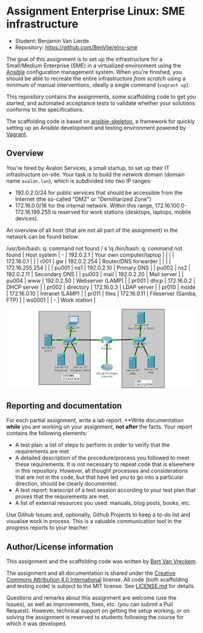 # Assignment Enterprise Linux: SME infrastructure

- Student: Benjamin Van Lierde
- Repository: https://github.com/BenVlie/elnx-sme

The goal of this assignment is to set up the infrastructure for a Small/Medium Enterprise (SME) in a virtualized environment using the [Ansible](https://ansible.com/) configuration management system. When you're finished, you should be able to recreate the entire infrastructure *from scratch* using a minimum of manual interventions, ideally a single command (`vagrant up`).

This repository contains the assignments, some scaffolding code to get you started, and automated acceptance tests to validate whether your solutions conforms to the specifications.

The scaffolding code is based on [ansible-skeleton](https://github.com/bertvv/ansible-skeleton), a framework for quickly setting up an Ansible development and testing environment powered by [Vagrant](https://vagrantup.com).

## Overview

You're hired by Avalon Services, a small startup, to set up their IT infrastructure on-site. Your task is to build the network domain (domain name `avalon.lan`), which is subdivided into two IP ranges:

- 192.0.2.0/24 for public services that should be accessible from the Internet (the so-called "DMZ" or "Demilitarized Zone")
- 172.16.0.0/16 for the internal network. Within this range, 172.16.100.0-172.16.199.255 is reserved for work stations (desktops, laptops, mobile devices).

An overview of all host (that are not all part of the assignment) in the network can be found below:

/usr/bin/bash: q: command not found
/
s
!q
/bin/bash: q: command not found
| Host system | -         | 192.0.2.1      | Your own computer/laptop |
|             |           | 172.16.0.1     |                          |
| r001        | gw        | 192.0.2.254    | Router/DNS forwarder     |
|             |           | 172.16.255.254 |                          |
| pu001       | ns1       | 192.0.2.10     | Primary DNS              |
| pu002       | ns2       | 192.0.2.11     | Secondary DNS            |
| pu003       | mail      | 192.0.2.20     | Mail server              |
| pu004       | www       | 192.0.2.50     | Webserver (LAMP)         |
| pr001       | dhcp      | 172.16.0.2     | DHCP server              |
| pr002       | directory | 172.16.0.3     | LDAP server              |
| pr010       | inside    | 172.16.0.10    | Intranet (LAMP)          |
| pr011       | files     | 172.16.0.11    | Fileserver (Samba, FTP)  |
| ws0001      |           | -              | Work station             |

![Diagram of the network to be set up](doc/avalon-network.png)


## Reporting and documentation

For each partial assignment, write a lab report. **Write documentation **while** you are working on your assignment, **not after** the facts. Your report contains the following elements:

- A test plan: a list of steps to perform in order to verify that the requirements are met
- A detailed description of the procedure/process you followed to meet these requirements. It is not necessary to repeat code that is elsewhere in this repository. However, all thought processes and considerations that are not in the code, but that have led you to go into a particular direction, should be clearly documented.
- A test report: transcript of a test session according to your test plan that proves that the requirements are met.
- A list of external resources you used: manuals, blog posts, books, etc.

Use Github Issues and, optionally, Github Projects to keep a to-do list and visualise work in process. This is a valuable communication tool in the progress reports to your teacher.

## Author/License information

This assignment and the scaffolding code was written by [Bert Van Vreckem](https://github.com/bertvv/).

The assignment and all documentation is shared under the [Creative Commons Attribution 4.0 International](http://creativecommons.org/licenses/by/4.0/) license. All code (both scaffolding and testing code) is subject to the MIT license. See [LICENSE.md](LICENSE.md) for details.

Questions and remarks about this assignment are welcome (use the Issues), as well as improvements, fixes, etc. (you can submit a Pull Request). However, technical support on getting the setup working, or on solving the assignment is reserved to students following the course for which it was developed.

